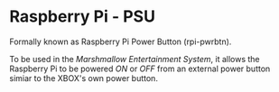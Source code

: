 Raspberry Pi - PSU
==================

Formally known as Raspberry Pi Power Button (rpi-pwrbtn).

To be used in the _Marshmallow Entertainment System_, it allows the Raspberry Pi
to be powered *ON* or *OFF* from an external power button simiar to the XBOX's
own power button.

